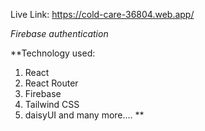 Live Link:  https://cold-care-36804.web.app/

*Firebase authentication*

**Technology used: 
1. React
2. React Router
3. Firebase 
4. Tailwind CSS
5. daisyUI
and many more.... **
